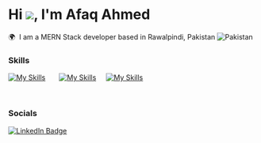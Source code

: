 Hi ![](https://user-images.githubusercontent.com/18350557/176309783-0785949b-9127-417c-8b55-ab5a4333674e.gif), I'm Afaq Ahmed
==========================================================================================================================================

🌍  I am a MERN Stack developer based in Rawalpindi, Pakistan ![Pakistan](https://raw.githubusercontent.com/stevenrskelton/flag-icon/master/png/16/country-4x3/pk.png "Pakistan")
<br/>

### Skills

[![My Skills](https://skillicons.dev/icons?i=html,css,js)](https://skillicons.dev) &nbsp;&nbsp;&nbsp;&nbsp;&nbsp; [![My Skills](https://skillicons.dev/icons?i=react,nodejs,express,mongodb,firebase)](https://skillicons.dev) &nbsp;&nbsp;&nbsp;&nbsp;[![My Skills](https://skillicons.dev/icons?i=materialui,bootstrap,figma)](https://skillicons.dev)

<br/>

### Socials

<div id="badges">
  <a href="https://www.linkedin.com/in/afaaaq85/">
    <img src="https://img.shields.io/badge/LinkedIn-blue?style=for-the-badge&logo=linkedin&logoColor=white" alt="LinkedIn Badge"/>
  </a>
</div>

